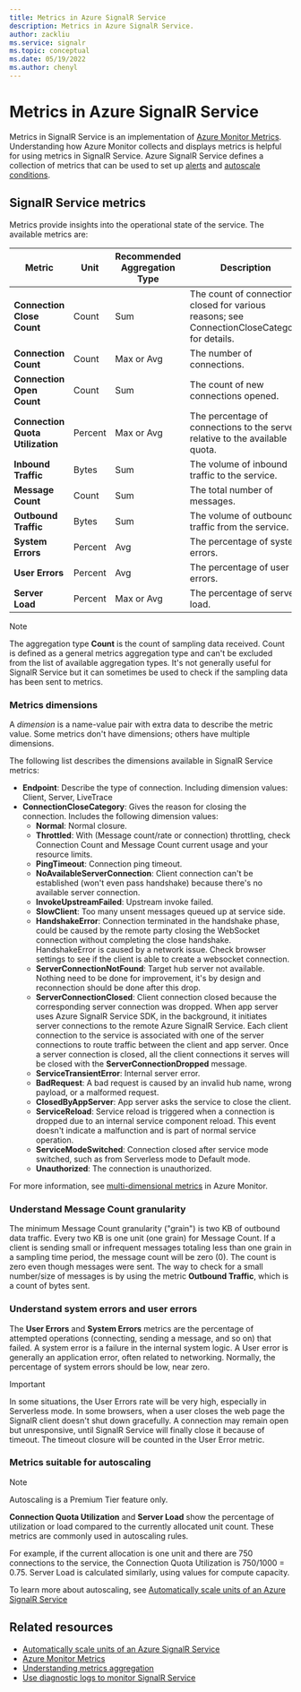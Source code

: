 ```yaml
---
title: Metrics in Azure SignalR Service
description: Metrics in Azure SignalR Service.
author: zackliu
ms.service: signalr
ms.topic: conceptual
ms.date: 05/19/2022
ms.author: chenyl
---
```

# Metrics in Azure SignalR Service

Metrics in SignalR Service is an implementation of [Azure Monitor Metrics](../azure-monitor/essentials/data-platform-metrics.md). Understanding how Azure Monitor collects and displays metrics is helpful for using metrics in SignalR Service. Azure SignalR Service defines a collection of  metrics that can be used to set up [alerts](../azure-monitor/alerts/alerts-overview.md) and [autoscale conditions](./signalr-howto-scale-autoscale.md).

## SignalR Service metrics

Metrics provide insights into the operational state of the service. The available metrics are:

|Metric|Unit|Recommended Aggregation Type|Description|Dimensions|
|---|---|---|---|---|
|**Connection Close Count**|Count|Sum|The count of connections closed for various reasons; see ConnectionCloseCategory for details.|Endpoint, ConnectionCloseCategory|
|**Connection Count**|Count|Max or Avg|The number of connections.|Endpoint|
|**Connection Open Count**|Count|Sum|The count of new connections opened.|Endpoint|
|**Connection Quota Utilization**|Percent|Max or Avg|The percentage of connections to the server relative to the available quota.|No Dimensions|
|**Inbound Traffic**|Bytes|Sum|The volume of inbound traffic to the service.|No Dimensions|
|**Message Count**|Count|Sum|The total number of messages.|No Dimensions|
|**Outbound Traffic**|Bytes|Sum|The volume of outbound traffic from the service.|No Dimensions|
|**System Errors**|Percent|Avg|The percentage of system errors.|No Dimensions|
|**User Errors**|Percent|Avg|The percentage of user errors.|No Dimensions|
|**Server Load**|Percent|Max or Avg|The percentage of server load.|No Dimensions|

> [!NOTE]
> The aggregation type **Count** is the count of sampling data received. Count is defined as a general metrics aggregation type and can't be excluded from the list of available aggregation types. It's not generally useful for SignalR Service but it can sometimes be used to check if the sampling data has been sent to metrics.

### Metrics dimensions

A *dimension* is a name-value pair with extra data to describe the metric value. Some metrics don't have dimensions; others have multiple dimensions.

The following list describes the dimensions available in SignalR Service metrics:

- **Endpoint**: Describe the type of connection. Including dimension values: Client, Server, LiveTrace
- **ConnectionCloseCategory**: Gives the reason for closing the connection. Includes the following dimension values:
  - **Normal**: Normal closure.
  - **Throttled**: With (Message count/rate or connection) throttling, check Connection Count and Message Count current usage and your resource limits.
  - **PingTimeout**: Connection ping timeout.
  - **NoAvailableServerConnection**: Client connection can't be established (won't even pass handshake) because there's no available server connection.
  - **InvokeUpstreamFailed**: Upstream invoke failed.
  - **SlowClient**: Too many unsent messages queued up at service side.
  - **HandshakeError**: Connection terminated in the handshake phase, could be caused by the remote party closing the WebSocket connection without completing the close handshake. HandshakeError is caused by a network issue. Check browser settings to see if the client is able to create a websocket connection.
  - **ServerConnectionNotFound**: Target hub server not available. Nothing need to be done for improvement, it's by design and reconnection should be done after this drop.
  - **ServerConnectionClosed**: Client connection closed because the corresponding server connection was dropped. When app server uses Azure SignalR Service SDK, in the background, it initiates server connections to the remote Azure SignalR Service. Each client connection to the service is associated with one of the server connections to route traffic between the client and app server. Once a server connection is closed, all the client connections it serves will be closed with the **ServerConnectionDropped** message.
  - **ServiceTransientError**: Internal server error.
  - **BadRequest**: A bad request is caused by an invalid hub name, wrong payload, or a malformed request.
  - **ClosedByAppServer**: App server asks the service to close the client.
  - **ServiceReload**: Service reload is triggered when a connection is dropped due to an internal service component reload. This event doesn't indicate a malfunction and is part of normal service operation.
  - **ServiceModeSwitched**: Connection closed after service mode switched, such as from Serverless mode to Default mode.
  - **Unauthorized**: The connection is unauthorized.

For more information, see [multi-dimensional metrics](../azure-monitor/essentials/data-platform-metrics.md#multi-dimensional-metrics) in Azure Monitor.

### Understand Message Count granularity

The minimum Message Count granularity ("grain") is two KB of outbound data traffic. Every two KB is one unit  (one grain) for Message Count. If a client is sending small or infrequent messages totaling less than one grain in a sampling time period, the message count will be zero (0). The count is zero even though messages were sent. The way to check for a small number/size of messages is by using the metric **Outbound Traffic**, which is a count of bytes sent.

### Understand system errors and user errors

The **User Errors** and **System Errors** metrics are the percentage of attempted operations (connecting, sending a message, and so on) that failed. A system error is a failure in the internal system logic. A User error is generally an application error, often related to networking. Normally, the percentage of system errors should be low, near zero.

> [!IMPORTANT]
> In some situations, the User Errors rate will be very high, especially in Serverless mode. In some browsers, when a user closes the web page the SignalR client doesn't shut down gracefully. A connection may remain open but unresponsive, until SignalR Service will finally close it because of timeout. The timeout closure will be counted in the User Error metric.

### Metrics suitable for autoscaling

>[!NOTE]
> Autoscaling is a Premium Tier feature only.

**Connection Quota Utilization** and **Server Load** show the percentage of utilization or load compared to the currently allocated unit count. These metrics are commonly used in autoscaling rules.

For example, if the current allocation is one unit and there are 750 connections to the service, the Connection Quota Utilization is 750/1000 = 0.75. Server Load is calculated similarly, using values for compute capacity.

To learn more about autoscaling, see [Automatically scale units of an Azure SignalR Service](./signalr-howto-scale-autoscale.md)

## Related resources

- [Automatically scale units of an Azure SignalR Service](signalr-howto-scale-autoscale.md)
- [Azure Monitor Metrics](../azure-monitor/essentials/data-platform-metrics.md)
- [Understanding metrics aggregation](../azure-monitor/essentials/metrics-aggregation-explained.md)
- [Use diagnostic logs to monitor SignalR Service](signalr-howto-diagnostic-logs.md)